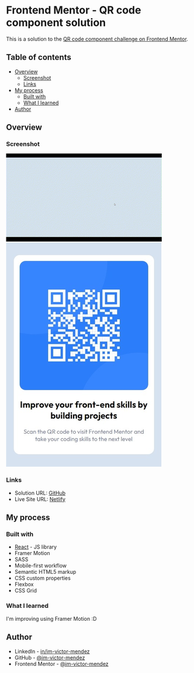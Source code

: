 # Frontend Mentor - QR code component solution

This is a solution to the [QR code component challenge on Frontend Mentor](https://www.frontendmentor.io/challenges/qr-code-component-iux_sIO_H).

## Table of contents

- [Overview](#overview)
  - [Screenshot](#screenshot)
  - [Links](#links)
- [My process](#my-process)
  - [Built with](#built-with)
  - [What I learned](#what-i-learned)
- [Author](#author)

## Overview

### Screenshot

![](./src/assets/overview/Overview.gif)
![](./src/assets/overview/Mobile%20Overview.jpeg)

### Links

- Solution URL: [GitHub](https://github.com/im-victor-mendez/React-QR_Code_Component)
- Live Site URL: [Netlify](https://flourishing-fairy-717c0d.netlify.app/)

## My process

### Built with

- [React](https://reactjs.org/) - JS library
- Framer Motion
- SASS
- Mobile-first workflow
- Semantic HTML5 markup
- CSS custom properties
- Flexbox
- CSS Grid

### What I learned

I'm improving using Framer Motion :D

## Author

- LinkedIn - [in/im-victor-mendez](https://www.linkedin.com/in/im-victor-mendez/)
- GitHub - [@im-victor-mendez](https://github.com/im-victor-mendez)
- Frontend Mentor - [@im-victor-mendez](https://www.frontendmentor.io/profile/im-victor-mendez)